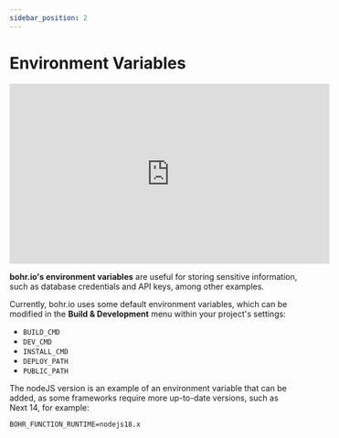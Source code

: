 ```yaml
---
sidebar_position: 2
---
```


# Environment Variables

<div style={{textAlign: 'center'}}><iframe width="560" height="315" src="https://www.youtube.com/embed/CNx7kQZ5-II" title="YouTube video player" frameBorder="0" allow="accelerometer; autoplay; clipboard-write; encrypted-media; gyroscope; picture-in-picture" allowFullScreen style={{ maxWidth: '100%' }}></iframe></div>

**bohr.io's environment variables** are useful for storing sensitive information, such as database credentials and API keys, among other examples.

Currently, bohr.io uses some default environment variables, which can be modified in the **Build & Development** menu within your project's settings:

- `BUILD_CMD`
- `DEV_CMD`
- `INSTALL_CMD`
- `DEPLOY_PATH`
- `PUBLIC_PATH`

The nodeJS version is an example of an environment variable that can be added, as some frameworks require more up-to-date versions, such as Next 14, for example:

```
BOHR_FUNCTION_RUNTIME=nodejs18.x
```